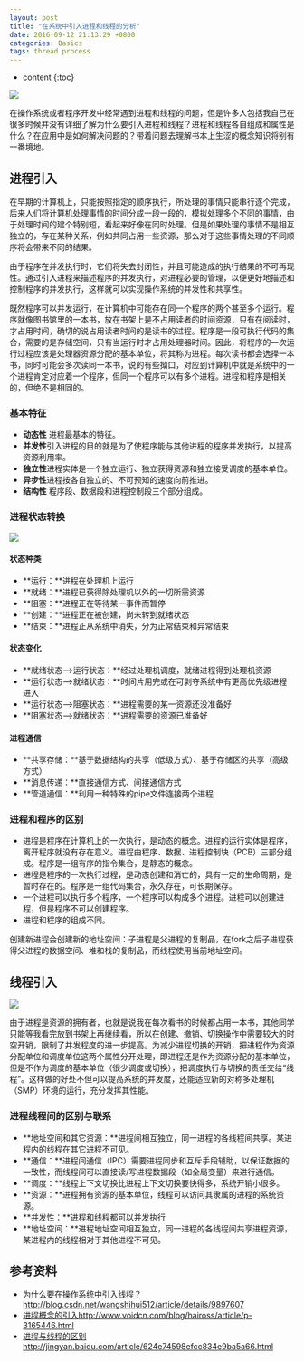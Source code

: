 ```yaml
---
layout: post
title: "在系统中引入进程和线程的分析"
date: 2016-09-12 21:13:29 +0800
categories: Basics
tags: thread process
---
```

* content
{:toc}

![](http://i.imgur.com/jVKVAn3.jpg)







在操作系统或者程序开发中经常遇到进程和线程的问题，但是许多人包括我自己在很多时候并没有详细了解为什么要引入进程和线程？进程和线程各自组成和属性是什么？在应用中是如何解决问题的？带着问题去理解书本上生涩的概念知识将别有一番境地。

## 进程引入 ##

在早期的计算机上，只能按照指定的顺序执行，所处理的事情只能串行逐个完成，后来人们将计算机处理事情的时间分成一段一段的，模拟处理多个不同的事情，由于处理时间的建个特别短，看起来好像在同时处理。但是如果处理的事情不是相互独立的，存在某种关系，例如共同占用一些资源，那么对于这些事情处理的不同顺序将会带来不同的结果。

由于程序在并发执行时，它们将失去封闭性，并且可能造成的执行结果的不可再现性。通过引入进程来描述程序的并发执行，对进程必要的管理，以便更好地描述和控制程序的并发执行，这样就可以实现操作系统的并发性和共享性。

既然程序可以并发运行，在计算机中可能存在同一个程序的两个甚至多个运行。程序就像图书馆里的一本书，放在书架上是不占用读者的时间资源，只有在阅读时，才占用时间，确切的说占用读者时间的是读书的过程。程序是一段可执行代码的集合，需要的是存储空间，只有当运行时才占用处理器时间。因此，将程序的一次运行过程应该是处理器资源分配的基本单位，将其称为进程。每次读书都会选择一本书，同时可能会多次读同一本书，说的有些拗口，对应到计算机中就是系统中的一个进程肯定对应着一个程序，但同一个程序可以有多个进程。进程和程序是相关的，但绝不是相同的。

### 基本特征 ###

- **动态性** 进程最基本的特征。
- **并发性**引入进程的目的就是为了使程序能与其他进程的程序并发执行，以提高资源利用率。
- **独立性**进程实体是一个独立运行、独立获得资源和独立接受调度的基本单位。
- **异步性**进程按各自独立的、不可预知的速度向前推进。
- **结构性** 程序段、数据段和进程控制段三个部分组成。

### 进程状态转换 ###

![](http://i.imgur.com/10jKghb.jpg)

#### 状态种类 ####

- **运行：**进程在处理机上运行
- **就绪：**进程已获得除处理机以外的一切所需资源
- **阻塞：**进程正在等待某一事件而暂停
- **创建：**进程正在被创建，尚未转到就绪状态
- **结束：**进程正从系统中消失，分为正常结束和异常结束  

#### 状态变化 ####

- **就绪状态-->运行状态：**经过处理机调度，就绪进程得到处理机资源
- **运行状态-->就绪状态：**时间片用完或在可剥夺系统中有更高优先级进程进入
- **运行状态-->阻塞状态：**进程需要的某一资源还没准备好
- **阻塞状态-->就绪状态：**进程需要的资源已准备好

#### 进程通信 ####

- **共享存储：**基于数据结构的共享（低级方式）、基于存储区的共享（高级方式）
- **消息传递：**直接通信方式、间接通信方式
- **管道通信：**利用一种特殊的pipe文件连接两个进程

### 进程和程序的区别 ###

- 进程是程序在计算机上的一次执行，是动态的概念。进程的运行实体是程序，离开程序就没有存在意义。进程由程序、数据、进程控制块（PCB）三部分组成。程序是一组有序的指令集合，是静态的概念。
- 进程是程序的一次执行过程，是动态创建和消亡的，具有一定的生命周期，是暂时存在的。程序是一组代码集合，永久存在，可长期保存。
- 一个进程可以执行多个程序，一个程序可以构成多个进程。进程可以创建进程，但是程序不可以创建程序。
- 进程和程序的组成不同。

创建新进程会创建新的地址空间：子进程是父进程的复制品，在fork之后子进程获得父进程的数据空间、堆和栈的复制品，而线程使用当前地址空间。

## 线程引入 ##

![](http://i.imgur.com/NA8GKio.jpg)

由于进程是资源的拥有者，也就是说我在每次看书的时候都占用一本书，其他同学只能等我看完放到书架上再继续看，所以在创建、撤销、切换操作中需要较大的时空开销，限制了并发程度的进一步提高。为减少进程切换的开销，把进程作为资源分配单位和调度单位这两个属性分开处理，即进程还是作为资源分配的基本单位，但是不作为调度的基本单位（很少调度或切换），把调度执行与切换的责任交给“线程”。这样做的好处不但可以提高系统的并发度，还能适应新的对称多处理机（SMP）环境的运行，充分发挥其性能。


### 进程线程间的区别与联系 ###

- **地址空间和其它资源：**进程间相互独立，同一进程的各线程间共享。某进程内的线程在其它进程不可见。
- **通信：**进程间通信（IPC）需要进程同步和互斥手段辅助，以保证数据的一致性，而线程间可以直接读/写进程数据段（如全局变量）来进行通信。
- **调度：**线程上下文切换比进程上下文切换要快得多，系统开销小很多。
- **资源：**进程拥有资源的基本单位，线程可以访问其隶属的进程的系统资源。
- **并发性：**进程和线程都可以并发执行
- **地址空间：**进程地址空间相互独立，同一进程的各线程间共享进程资源，某进程内的线程相对于其他进程不可见。


## 参考资料 ##

- [为什么要在操作系统中引入线程？](http://blog.csdn.net/wangshihui512/article/details/9897607)http://blog.csdn.net/wangshihui512/article/details/9897607
- [进程概念的引入](http://www.voidcn.com/blog/haiross/article/p-3165446.html)http://www.voidcn.com/blog/haiross/article/p-3165446.html
- [进程与线程的区别](http://jingyan.baidu.com/article/624e74598efcc834e9ba5a66.html) http://jingyan.baidu.com/article/624e74598efcc834e9ba5a66.html




